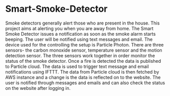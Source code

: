 # Smart-Smoke-Detector
Smoke detectors generally alert those who are present in the house. This project aims at alerting you when you are away from home. The Smart Smoke Detector issues a notification as soon as the smoke alarm starts beeping. The user will be notified using text messages and email. The device used for the controlling the setup is Particle Photon. There are three sensors- the carbon monoxide sensor, temperature sensor and the motion detection sensor. The three sensors work together in order monitor the status of the smoke detector. Once a fire is detected the data is published to Particle cloud. The data is used to trigger text message and email notifications using IFTTT. The data from Particle cloud is then fetched by AWS instance and a change is the data is reflected on to the website. The user is notified through messages and emails and can also check the status on the website after logging in. 
